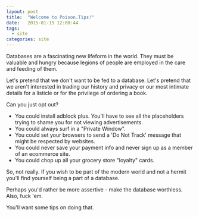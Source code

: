 ```yaml
---
layout: post
title:  "Welcome to Poison.Tips!"
date:   2015-01-15 12:00:44
tags: 
  - site
categories: site 
---
```

Databases are a fascinating new lifeform in the world. They must be valuable and hungry because legions of people are employed in the care and feeding of them.

Let's pretend that we don't want to be fed to a database. Let's pretend that we aren't interested in trading our history and privacy or our most intimate details for a listicle or for the privilege of ordering a book.

Can you just opt out? 

* You could install adblock plus. You'll have to see all the placeholders trying to shame you for not viewing advertisements.
* You could always surf in a "Private Window".
* You could set your browsers to send a 'Do Not Track' message that might be respected by websites.
* You could never save your payment info and never sign up as a member of an ecommerce site.
* You could chop up all your grocery store "loyalty" cards.

So, not really. If you wish to be part of the modern world and not a hermit you'll find yourself being a part of a database. 

Perhaps you'd rather be more assertive - make the database worthless. Also, fuck 'em.

You'll want some tips on doing that.
